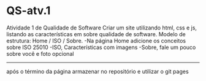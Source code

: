 # QS-atv.1
Atividade 1 de Qualidade de Software
Criar um site utilizando html, css e js, listando as características em  sobre qualidade de software. Modelo de estrutura: Home / ISO / Sobre.
-Na página  Home adicione os conceitos  sobre ISO 25010
-ISO, Características com imagens 
-Sobre, fale um pouco sobre você e foto opcional
- - - - - 
após o término da página armazenar no repositório e utilizar o git pages
